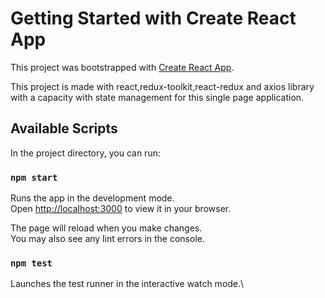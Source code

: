 # Getting Started with Create React App

This project was bootstrapped with [Create React App](https://github.com/facebook/create-react-app).

This project is made with react,redux-toolkit,react-redux and axios library with a capacity with state management for this single page application.
## Available Scripts

In the project directory, you can run:

### `npm start`

Runs the app in the development mode.\
Open [http://localhost:3000](http://localhost:3000) to view it in your browser.

The page will reload when you make changes.\
You may also see any lint errors in the console.

### `npm test`

Launches the test runner in the interactive watch mode.\


